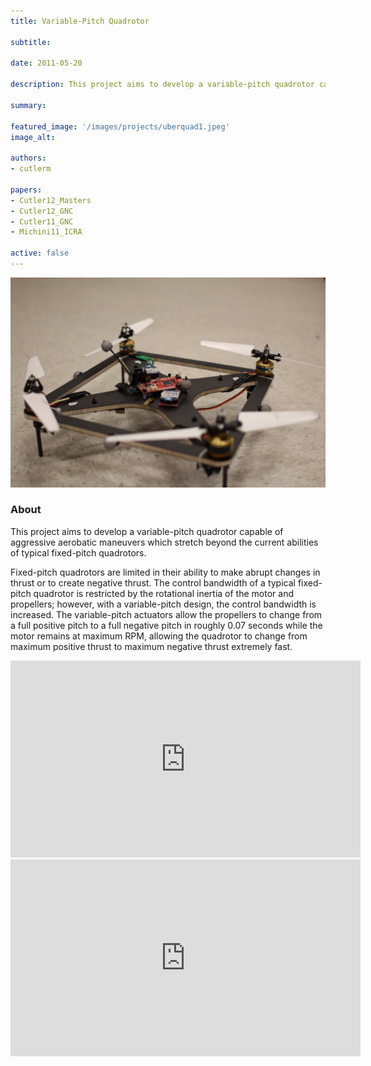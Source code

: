 ```yaml
---
title: Variable-Pitch Quadrotor

subtitle:

date: 2011-05-20

description: This project aims to develop a variable-pitch quadrotor capable of aggressive aerobatic maneuvers which stretch beyond the current abilities of typical fixed-pitch quadrotors.

summary:

featured_image: '/images/projects/uberquad1.jpeg'
image_alt:

authors:
- cutlerm

papers:
- Cutler12_Masters
- Cutler12_GNC
- Cutler11_GNC
- Michini11_ICRA

active: false
---
```


![](/images/projects/uberquad1.jpeg)

### About

This project aims to develop a variable-pitch quadrotor capable of aggressive aerobatic maneuvers which stretch beyond the current abilities of typical fixed-pitch quadrotors.

Fixed-pitch quadrotors are limited in their ability to make abrupt changes in thrust or to create negative thrust. The control bandwidth of a typical fixed-pitch quadrotor is restricted by the rotational inertia of the motor and propellers; however, with a variable-pitch design, the control bandwidth is increased. The variable-pitch actuators allow the propellers to change from a full positive pitch to a full negative pitch in roughly 0.07 seconds while the motor remains at maximum RPM, allowing the quadrotor to change from maximum positive thrust to maximum negative thrust extremely fast.

<iframe width="560" height="315" src="https://www.youtube.com/embed/Vy5Ky50eGJs" frameborder="0" allow="accelerometer; autoplay; encrypted-media; gyroscope; picture-in-picture" allowfullscreen></iframe>

<iframe width="560" height="315" src="https://www.youtube.com/embed/VIkqqVr_u9U" frameborder="0" allow="accelerometer; autoplay; encrypted-media; gyroscope; picture-in-picture" allowfullscreen></iframe>
